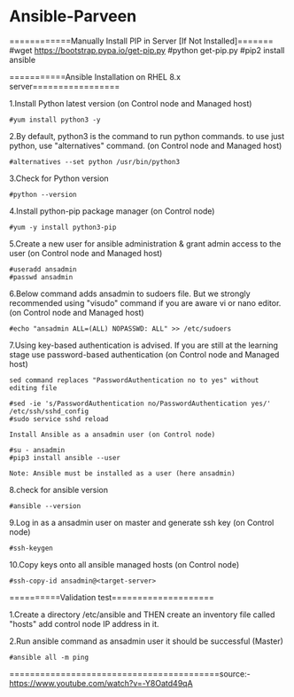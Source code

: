 # Ansible-Parveen

============Manually Install PIP in Server [If Not Installed]=======
#wget https://bootstrap.pypa.io/get-pip.py
#python get-pip.py
#pip2 install ansible



===========Ansible Installation on RHEL 8.x server=================

1.Install Python latest version (on Control node and Managed host)

	#yum install python3 -y

2.By default, python3 is the command to run python commands. to use just python, use "alternatives" command. (on Control node and Managed host)

	#alternatives --set python /usr/bin/python3

3.Check for Python version

	#python --version

4.Install python-pip package manager (on Control node)

	#yum -y install python3-pip

5.Create a new user for ansible administration & grant admin access to the user (on Control node and Managed host)

	#useradd ansadmin
	#passwd ansadmin

6.Below command adds ansadmin to sudoers file. But we strongly recommended using "visudo" command if you are aware vi or nano editor. (on Control node and Managed host)

	#echo "ansadmin ALL=(ALL) NOPASSWD: ALL" >> /etc/sudoers

7.Using key-based authentication is advised. If you are still at the learning stage use password-based authentication (on Control node and Managed host)

    sed command replaces "PasswordAuthentication no to yes" without editing file 
	
	#sed -ie 's/PasswordAuthentication no/PasswordAuthentication yes/' /etc/ssh/sshd_config
	#sudo service sshd reload

    Install Ansible as a ansadmin user (on Control node)
	
	#su - ansadmin
	#pip3 install ansible --user

    Note: Ansible must be installed as a user (here ansadmin)

8.check for ansible version

	#ansible --version

9.Log in as a ansadmin user on master and generate ssh key (on Control node)

	#ssh-keygen

10.Copy keys onto all ansible managed hosts (on Control node)

	#ssh-copy-id ansadmin@<target-server>

==========Validation test====================

1.Create a directory /etc/ansible and THEN create an inventory file called "hosts" add control node IP address in it.

2.Run ansible command as ansadmin user it should be successful (Master)

	#ansible all -m ping


=========================================source:-https://www.youtube.com/watch?v=-Y8Oatd49qA
